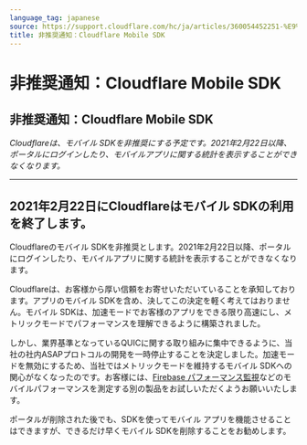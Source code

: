 ```yaml
---
language_tag: japanese
source: https://support.cloudflare.com/hc/ja/articles/360054452251-%E9%9D%9E%E6%8E%A8%E5%A5%A8%E9%80%9A%E7%9F%A5-Cloudflare-Mobile-SDK
title: 非推奨通知：Cloudflare Mobile SDK
---
```


# 非推奨通知：Cloudflare Mobile SDK

## 非推奨通知：Cloudflare Mobile SDK

_Cloudflareは、モバイル SDKを非推奨にする予定です。2021年2月22日以降、ポータルにログインしたり、モバイルアプリに関する統計を表示することができなくなります。_

___

## 2021年2月22日にCloudflareはモバイル SDKの利用を終了します。

Cloudflareのモバイル SDKを非推奨とします。2021年2月22日以降、ポータルにログインしたり、モバイルアプリに関する統計を表示することができなくなります。

Cloudflareは、お客様から厚い信頼をお寄せいただいていることを承知しております。アプリのモバイル SDKを含め、決してこの決定を軽く考えてはおりません。モバイル SDKは、加速モードでお客様のアプリをできる限り高速にし、メトリックモードでパフォーマンスを理解できるように構築されました。

しかし、業界基準となっているQUICに関する取り組みに集中できるように、当社の社内ASAPプロトコルの開発を一時停止することを決定しました。加速モードを無効にするため、当社ではメトリックモードを維持するモバイル SDKへの関心がなくなったのです。お客様には、[Firebase パフォーマンス監視](https://firebase.google.com/products/performance)などのモバイルパフォーマンスを測定する別の製品をお試しいただくようお願いいたします。

ポータルが削除された後でも、SDKを使ってモバイル アプリを機能させることはできますが、できるだけ早くモバイル SDKを削除することをお勧めします。
